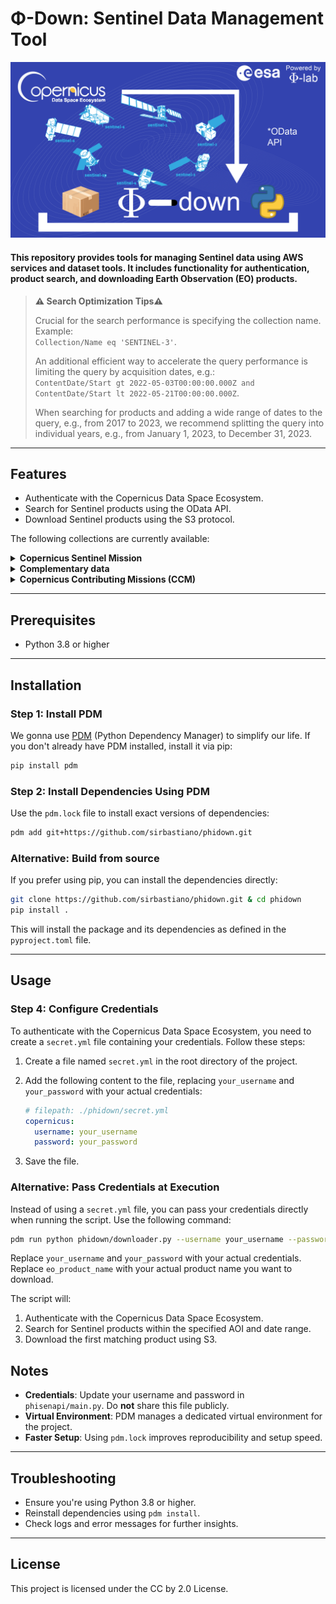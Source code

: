 # Φ-Down: Sentinel Data Management Tool

![Phi-Down Logo](./assets/phidown_logo.png)


#### This repository provides tools for managing Sentinel data using AWS services and dataset tools. It includes functionality for authentication, product search, and downloading Earth Observation (EO) products.

> **⚠️ Search Optimization Tips⚠️**  
>  
> Crucial for the search performance is specifying the collection name. Example:  
> `Collection/Name eq 'SENTINEL-3'`.  
>  
> An additional efficient way to accelerate the query performance is limiting the query by acquisition dates, e.g.:  
> `ContentDate/Start gt 2022-05-03T00:00:00.000Z and ContentDate/Start lt 2022-05-21T00:00:00.000Z`.  
>  
> When searching for products and adding a wide range of dates to the query, e.g., from 2017 to 2023, we recommend splitting the query into individual years, e.g., from January 1, 2023, to December 31, 2023.

---
## Features

- Authenticate with the Copernicus Data Space Ecosystem.
- Search for Sentinel products using the OData API.
- Download Sentinel products using the S3 protocol.

The following collections are currently available:

<details>
<summary><strong>Copernicus Sentinel Mission</strong></summary>

- SENTINEL-1
- SENTINEL-2
- SENTINEL-3
- SENTINEL-5P
- SENTINEL-6
- SENTINEL-1-RTC (Sentinel-1 Radiometric Terrain Corrected)

</details>

<details>
<summary><strong>Complementary data</strong></summary>

- GLOBAL-MOSAICS (Sentinel-1 and Sentinel-2 Global Mosaics)
- SMOS (Soil Moisture and Ocean Salinity)
- ENVISAT (ENVISAT- Medium Resolution Imaging Spectrometer - MERIS)
- LANDSAT-5
- LANDSAT-7
- LANDSAT-8
- COP-DEM (Copernicus DEM)
- TERRAAQUA (Terra MODIS and Aqua MODIS)
- S2GLC (S2GLC 2017)

</details>

<details>
<summary><strong>Copernicus Contributing Missions (CCM)</strong></summary>
<!-- Add CCM collections here if available -->
</details>

---

## Prerequisites
- Python 3.8 or higher

---

## Installation

### Step 1: Install PDM
We gonna use [PDM](https://pdm.fming.dev/) (Python Dependency Manager) to simplify our life. 
If you don't already have PDM installed, install it via pip:
```bash
pip install pdm
```

### Step 2: Install Dependencies Using PDM
Use the `pdm.lock` file to install exact versions of dependencies:
```bash
pdm add git+https://github.com/sirbastiano/phidown.git
```

### Alternative: Build from source
If you prefer using pip, you can install the dependencies directly:
```bash
git clone https://github.com/sirbastiano/phidown.git & cd phidown
pip install .
```

This will install the package and its dependencies as defined in the `pyproject.toml` file.

---

## Usage

### Step 4: Configure Credentials

To authenticate with the Copernicus Data Space Ecosystem, you need to create a `secret.yml` file containing your credentials. Follow these steps:

1. Create a file named `secret.yml` in the root directory of the project.
2. Add the following content to the file, replacing `your_username` and `your_password` with your actual credentials:

   ```yaml
   # filepath: ./phidown/secret.yml
   copernicus:
     username: your_username
     password: your_password
   ```

3. Save the file.

### Alternative: Pass Credentials at Execution

Instead of using a `secret.yml` file, you can pass your credentials directly when running the script. Use the following command:

```bash
pdm run python phidown/downloader.py --username your_username --password your_password --eo_product_name <eo_product_name>
```

Replace `your_username` and `your_password` with your actual credentials.
Replace `eo_product_name` with your actual product name you want to download.

The script will:
1. Authenticate with the Copernicus Data Space Ecosystem.
2. Search for Sentinel products within the specified AOI and date range.
3. Download the first matching product using S3.


## Notes
- **Credentials**: Update your username and password in `phisenapi/main.py`. Do **not** share this file publicly.
- **Virtual Environment**: PDM manages a dedicated virtual environment for the project.
- **Faster Setup**: Using `pdm.lock` improves reproducibility and setup speed.

---

## Troubleshooting
- Ensure you're using Python 3.8 or higher.
- Reinstall dependencies using `pdm install`.
- Check logs and error messages for further insights.

---

## License
This project is licensed under the CC by 2.0 License.
